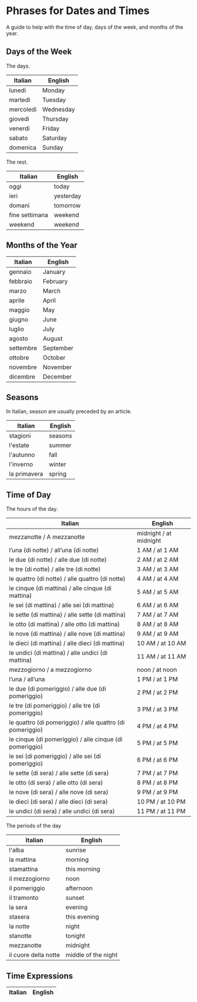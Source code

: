 # Phrases for Dates and Times

A guide to help with the time of day, days of the week, and months of the year.

## Days of the Week

The days.

| Italian   | English   |
|-----------|-----------|
| lunedì    | Monday    |
| martedì   | Tuesday   |
| mercoledì | Wednesday |
| giovedì   | Thursday  |
| venerdì   | Friday    |
| sabato    | Saturday  |
| domenica  | Sunday    |

The rest.

| Italian        | English   |
|----------------|-----------|
| oggi           | today     |
| ieri           | yesterday |
| domani         | tomorrow  |
| fine settimana | weekend   |
| weekend        | weekend   |

## Months of the Year

| Italian   | English   |
|-----------|-----------|
| gennaio   | January   |
| febbraio  | February  |
| marzo     | March     |
| aprile    | April     |
| maggio    | May       |
| giugno    | June      |
| luglio    | July      |
| agosto    | August    |
| settembre | September |
| ottobre   | October   |
| novembre  | November  |
| dicembre  | December  |

## Seasons

In Italian, season are usually preceded by an article.

| Italian      | English |
|--------------|---------|
| stagioni     | seasons |
| l'estate     | summer  |
| l'autunno    | fall    |
| l'inverno    | winter  |
| la primavera | spring  |

## Time of Day

The hours of the day.

| Italian                                                   | English                |
|-----------------------------------------------------------|------------------------|
| mezzanotte / A mezzanotte                                 | midnight / at midnight |
| l’una (di notte) / all’una (di notte)                     | 1 AM / at 1 AM         |
| le due (di notte) / alle due (di notte)                   | 2 AM / at 2 AM         |
| le tre (di notte) / alle tre (di notte)                   | 3 AM / at 3 AM         |
| le quattro (di notte) / alle quattro (di notte)           | 4 AM / at 4 AM         |
| le cinque (di mattina) / alle cinque (di mattina)         | 5 AM / at 5 AM         |
| le sei (di mattina) / alle sei (di mattina)               | 6 AM / at 6 AM         |
| le sette (di mattina) / alle sette (di mattina)           | 7 AM / at 7 AM         |
| le otto (di mattina) / alle otto (di mattina)             | 8 AM / at 8 AM         |
| le nove (di mattina) / alle nove (di mattina)             | 9 AM / at 9 AM         |
| le dieci (di mattina) / alle dieci (di mattina)           | 10 AM / at 10 AM       |
| le undici (di mattina) / alle undici (di mattina)         | 11 AM / at 11 AM       |
| mezzogiorno / a mezzogiorno                               | noon / at noon         |
| l’una / all’una                                           | 1 PM / at 1 PM         |
| le due (di pomeriggio) / alle due (di pomeriggio)         | 2 PM / at 2 PM         |
| le tre (di pomeriggio) / alle tre (di pomeriggio)         | 3 PM / at 3 PM         |
| le quattro (di pomeriggio) / alle quattro (di pomeriggio) | 4 PM / at 4 PM         |
| le cinque (di pomeriggio) / alle cinque (di pomeriggio)   | 5 PM / at 5 PM         |
| le sei (di pomeriggio) / alle sei (di pomeriggio)         | 6 PM / at 6 PM         |
| le sette (di sera) / alle sette (di sera)                 | 7 PM / at 7 PM         |
| le otto (di sera) / alle otto (di sera)                   | 8 PM / at 8 PM         |
| le nove (di sera) / alle nove (di sera)                   | 9 PM / at 9 PM         |
| le dieci (di sera) / alle dieci (di sera)                 | 10 PM / at 10 PM       |
| le undici (di sera) / alle undici (di sera)               | 11 PM / at 11 PM       |

The periods of the day

| Italian              | English             |
|----------------------|---------------------|
| l'alba               | sunrise             |
| la mattina           | morning             |
| stamattina           | this morning        |
| il mezzogiorno       | noon                |
| il pomeriggio        | afternoon           |
| il tramonto          | sunset              |
| la sera              | evening             |
| stasera              | this evening        |
| la notte             | night               |
| stanotte             | tonight             |
| mezzanotte           | midnight            |
| il cuore della notte | middle of the night |

## Time Expressions

| Italian | English |
|---------|---------|
